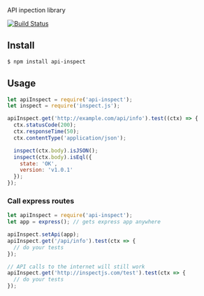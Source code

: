 API inpection library

[![Build Status](https://travis-ci.org/Andifeind/api-inspect.svg?branch=master)](https://travis-ci.org/Andifeind/api-inspect)

## Install

```sh
$ npm install api-inspect
```

## Usage

```js
let apiInspect = require('api-inspect');
let inspect = require('inspect.js');

apiInspect.get('http://example.com/api/info').test((ctx) => {
  ctx.statusCode(200);
  ctx.responseTime(50);
  ctx.contentType('application/json');

  inspect(ctx.body).isJSON();
  inspect(ctx.body).isEql({
    state: 'OK',
    version: 'v1.0.1'
  });
});

```

### Call express routes

```js
let apiInspect = require('api-inspect');
let app = express(); // gets express app anywhere

apiInspect.setApi(app);
apiInspect.get('/api/info').test(ctx => {
  // do your tests
});

// API calls to the internet will still work
apiInspect.get('http://inspectjs.com/test').test(ctx => {
  // do your tests
});

```
